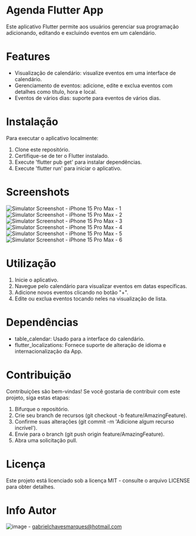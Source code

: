 # Agenda Flutter App
Este aplicativo Flutter permite aos usuários gerenciar sua programação adicionando, editando e excluindo eventos em um calendário.

# Features
- Visualização de calendário: visualize eventos em uma interface de calendário.
- Gerenciamento de eventos: adicione, edite e exclua eventos com detalhes como título, hora e local.
- Eventos de vários dias: suporte para eventos de vários dias.

# Instalação
Para executar o aplicativo localmente:
1. Clone este repositório.
2. Certifique-se de ter o Flutter instalado.
3. Execute 'flutter pub get' para instalar dependências.
4. Execute 'flutter run' para iniciar o aplicativo.

# Screenshots
![Simulator Screenshot - iPhone 15 Pro Max - 1](https://github.com/GabrielChavesM/App-Agenda-Flutter/assets/123601705/c81f92e9-bb6d-411f-8b70-cc112718b010) ![Simulator Screenshot - iPhone 15 Pro Max - 2](https://github.com/GabrielChavesM/App-Agenda-Flutter/assets/123601705/63642bca-85ae-40c9-9d3e-c3fa8cd624b4) ![Simulator Screenshot - iPhone 15 Pro Max - 3](https://github.com/GabrielChavesM/App-Agenda-Flutter/assets/123601705/9e2a1d52-169d-4205-8fa2-62ce1e1b957f)
![Simulator Screenshot - iPhone 15 Pro Max - 4](https://github.com/GabrielChavesM/App-Agenda-Flutter/assets/123601705/4ebd4984-4042-4b14-8f84-e93ecdb19322) ![Simulator Screenshot - iPhone 15 Pro Max - 5](https://github.com/GabrielChavesM/App-Agenda-Flutter/assets/123601705/2053e139-5ca8-4e69-9f18-98f95c7d7789) ![Simulator Screenshot - iPhone 15 Pro Max - 6](https://github.com/GabrielChavesM/App-Agenda-Flutter/assets/123601705/15bbea52-fdef-4bd1-a4a9-09b1fee5f344)



# Utilização
1. Inicie o aplicativo.
2. Navegue pelo calendário para visualizar eventos em datas específicas.
3. Adicione novos eventos clicando no botão "+".
4. Edite ou exclua eventos tocando neles na visualização de lista.

# Dependências
- table_calendar: Usado para a interface do calendário.
- flutter_localizations: Fornece suporte de alteração de idioma e internacionalização da App.

# Contribuição
Contribuições são bem-vindas! Se você gostaria de contribuir com este projeto, siga estas etapas:
1. Bifurque o repositório.
2. Crie seu branch de recursos (git checkout -b feature/AmazingFeature).
3. Confirme suas alterações (git commit -m 'Adicione algum recurso incrível').
4. Envie para o branch (git push origin feature/AmazingFeature).
5. Abra uma solicitação pull.

# Licença
Este projeto está licenciado sob a licença MIT - consulte o arquivo LICENSE para obter detalhes.

# Info Autor
![image]({https://img.shields.io/badge/Microsoft_Outlook-0078D4?style=for-the-badge&logo=microsoft-outlook&logoColor=white}) - gabrielchavesmarques@hotmail.com
